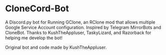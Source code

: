 # CloneCord-Bot
A Discord.py bot for Running GClone, an RClone mod that allows multiple Google Service Account configuration. Inspired by Telegram MirrorBots and CloneBot.
Thanks to KushTheAppluser, TaskyLizard, and Razorback for helping me develop the bot!

Original bot and code made by KushTheAppluser.
